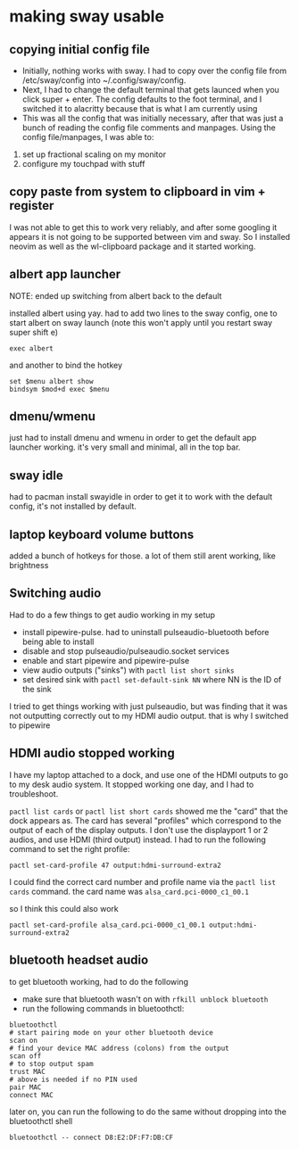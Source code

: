 # making sway usable

## copying initial config file

- Initially, nothing works with sway. I had to copy over the config file from /etc/sway/config into ~/.config/sway/config. 
- Next, I had to change the default terminal that gets launced when you click super + enter. The config defaults to the foot terminal, and I switched it to alacritty because that is what I am currently using
- This was all the config that was initially necessary, after that was just a bunch of reading the config file comments and manpages. Using the config file/manpages, I was able to:

1. set up fractional scaling on my monitor
2. configure my touchpad with stuff

## copy paste from system to clipboard in vim + register

I was not able to get this to work very reliably, and after some googling it appears it is not going to be supported between vim and sway. So I installed neovim as well as the wl-clipboard package and it started working.

## albert app launcher

NOTE: ended up switching from albert back to the default

installed albert using yay. had to add two lines to the sway config, one to start albert on sway launch (note this won't apply until you restart sway super shift e)

```
exec albert
```

and another to bind the hotkey

```
set $menu albert show
bindsym $mod+d exec $menu
```

## dmenu/wmenu

just had to install dmenu and wmenu in order to get the default app launcher working. it's very small and minimal, all in the top bar.

## sway idle

had to pacman install swayidle in order to get it to work with the default config, it's not installed by default. 

## laptop keyboard volume buttons

added a bunch of hotkeys for those. a lot of them still arent working, like brightness 

## Switching audio

Had to do a few things to get audio working in my setup

- install pipewire-pulse. had to uninstall pulseaudio-bluetooth before being able to install
- disable and stop pulseaudio/pulseaudio.socket services
- enable and start pipewire and pipewire-pulse
- view audio outputs ("sinks") with `pactl list short sinks`
- set desired sink with `pactl set-default-sink NN` where NN is the ID of the sink

I tried to get things working with just pulseaudio, but was finding that it was not outputting correctly out to my HDMI audio output. that is why I switched to pipewire

## HDMI audio stopped working

I have my laptop attached to a dock, and use one of the HDMI outputs to go to my desk audio system. It stopped working one day, and I had to troubleshoot. 

`pactl list cards` or `pactl list short cards` showed me the "card" that the dock appears as. The card has several "profiles" which correspond to the output of each of the display outputs. I don't use the displayport 1 or 2 audios, and use HDMI (third output) instead. I had to run the following command to set the right profile:

```
pactl set-card-profile 47 output:hdmi-surround-extra2
```

I could find the correct card number and profile name via the `pactl list cards` command. the card name was `alsa_card.pci-0000_c1_00.1`

so I think this could also work

```
pactl set-card-profile alsa_card.pci-0000_c1_00.1 output:hdmi-surround-extra2 
```


## bluetooth headset audio

to get bluetooth working, had to do the following

- make sure that bluetooth wasn't on with `rfkill unblock bluetooth`
- run the following commands in bluetoothctl:

```
bluetoothctl
# start pairing mode on your other bluetooth device
scan on
# find your device MAC address (colons) from the output
scan off 
# to stop output spam
trust MAC
# above is needed if no PIN used
pair MAC
connect MAC
```

later on, you can run the following to do the same without dropping into the bluetoothctl shell

```
bluetoothctl -- connect D8:E2:DF:F7:DB:CF
```


